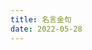 ```yaml
---
title: 名言金句
date: 2022-05-28
---
```



<marquee>
<Boxx type="tip" :blockStyle="titleStyle" :titleStyle="titleStyle" changeTime="3000"/>
<Boxx type="warning" :blockStyle="titleStyle" :titleStyle="titleStyle" changeTime="1000"/>
<Boxx type="danger" :blockStyle="contentStyle" :contentStyle="contentStyle"changeTime="1000"/>
<script>
	export default {
		data() {
			return {
				blockStyle: {'background':'#eee','color':'red'},
        titleStyle: {'margin-right': '10%','font-size':'16px'},
        contentStyle: {'margin-right': '20%','font-size':'10px',
                        "margin-top": "1rem","margin-bottom": "0.4rem"},
			}
		}
	}
</script>
</marquee>

<!-- <marquee>
<Boxx :blockStyle="blockStyle"  />
<Boxx type="warning" :blockStyle="titleStyle" :titleStyle="titleStyle" changeTime="1000" title="我是一个大大的且变化的 title"/>
<Boxx type="danger" :blockStyle="contentStyle" :contentStyle="contentStyle" content="我是一个小小的<br><marquee>content</marquee>"/>
</marquee>

<script>
	export default {
		data() {
			return {
				blockStyle: {'background':'#eee','color':'red'},
                titleStyle: {'margin-right': '10%','font-size':'16px'},
                contentStyle: {'margin-right': '20%','font-size':'10px',
                               "margin-top": "1rem","margin-bottom": "0.4rem"},
			}
		}
	}
</script> -->